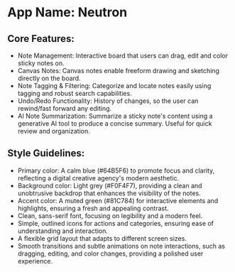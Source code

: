 # **App Name**: Neutron

## Core Features:

- Note Management: Interactive board that users can drag, edit and color sticky notes on.
- Canvas Notes: Canvas notes enable freeform drawing and sketching directly on the board.
- Note Tagging & Filtering: Categorize and locate notes easily using tagging and robust search capabilities.
- Undo/Redo Functionality: History of changes, so the user can rewind/fast forward any editing.
- AI Note Summarization: Summarize a sticky note's content using a generative AI tool to produce a concise summary. Useful for quick review and organization.

## Style Guidelines:

- Primary color: A calm blue (#64B5F6) to promote focus and clarity, reflecting a digital creative agency's modern aesthetic.
- Background color: Light grey (#F0F4F7), providing a clean and unobtrusive backdrop that enhances the visibility of the notes.
- Accent color: A muted green (#81C784) for interactive elements and highlights, ensuring a fresh and appealing contrast.
- Clean, sans-serif font, focusing on legibility and a modern feel.
- Simple, outlined icons for actions and categories, ensuring ease of understanding and interaction.
- A flexible grid layout that adapts to different screen sizes.
- Smooth transitions and subtle animations on note interactions, such as dragging, editing, and color changes, providing a polished user experience.

